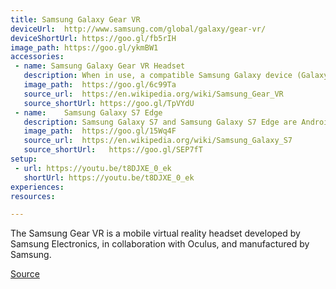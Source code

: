 ```yaml
---
title: Samsung Galaxy Gear VR	
deviceUrl: 	http://www.samsung.com/global/galaxy/gear-vr/
deviceShortUrl:	https://goo.gl/fb5rIH
image_path:	https://goo.gl/ykmBW1
accessories: 
 - name: Samsung Galaxy Gear VR Headset
   description:	When in use, a compatible Samsung Galaxy device (Galaxy Note 5, Galaxy S6/S6 Edge/S6 Edge+, or Galaxy S7/S7 Edge) acts as the headset's display and processor, while the Gear VR unit itself acts as the controller, which contains the high field of view, as well as a custom inertial measurement unit, or IMU, for rotational tracking, which connects to the smartphone via micro-USB. The Gear VR headset also includes a touchpad and back button on the side, as well as a proximity sensor to detect when the headset is on. (Wikipedia)
   image_path:	https://goo.gl/6c99Ta
   source_url:	https://en.wikipedia.org/wiki/Samsung_Gear_VR
   source_shortUrl:	https://goo.gl/TpVYdU
 - name:    Samsung Galaxy S7 Edge
   description:	Samsung Galaxy S7 and Samsung Galaxy S7 Edge are Android smartphones manufactured and marketed by Samsung Electronics. (Wikipedia)
   image_path:	https://goo.gl/15Wq4F
   source_url:	https://en.wikipedia.org/wiki/Samsung_Galaxy_S7
   source_shortUrl:   https://goo.gl/SEP7fT
setup:
 - url: https://youtu.be/t8DJXE_0_ek
   shortUrl: https://youtu.be/t8DJXE_0_ek
experiences:
resources:

---
```


The Samsung Gear VR is a mobile virtual reality headset developed by Samsung Electronics, in collaboration with Oculus, and manufactured by Samsung.

[Source](https://en.wikipedia.org/wiki/Samsung_Gear_VR)

